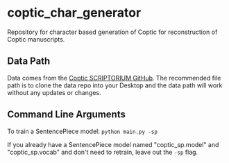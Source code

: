 # coptic_char_generator

Repository for character based generation of Coptic for reconstruction of Coptic manuscripts.

## Data Path

Data comes from the [Coptic SCRIPTORIUM GitHub](https://github.com/CopticScriptorium/corpora). The recommended file path
is to clone the data repo into your Desktop and the data path will work without any updates or changes.

## Command Line Arguments

To train a SentencePiece model:
`python main.py -sp`

If you already have a SentencePiece model named "coptic_sp.model" and "coptic_sp.vocab" and don't need to retrain, leave
out the `-sp` flag. 
